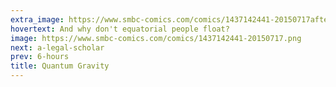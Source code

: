 ```yaml
---
extra_image: https://www.smbc-comics.com/comics/1437142441-20150717after.png
hovertext: And why don't equatorial people float?
image: https://www.smbc-comics.com/comics/1437142441-20150717.png
next: a-legal-scholar
prev: 6-hours
title: Quantum Gravity
---
```

